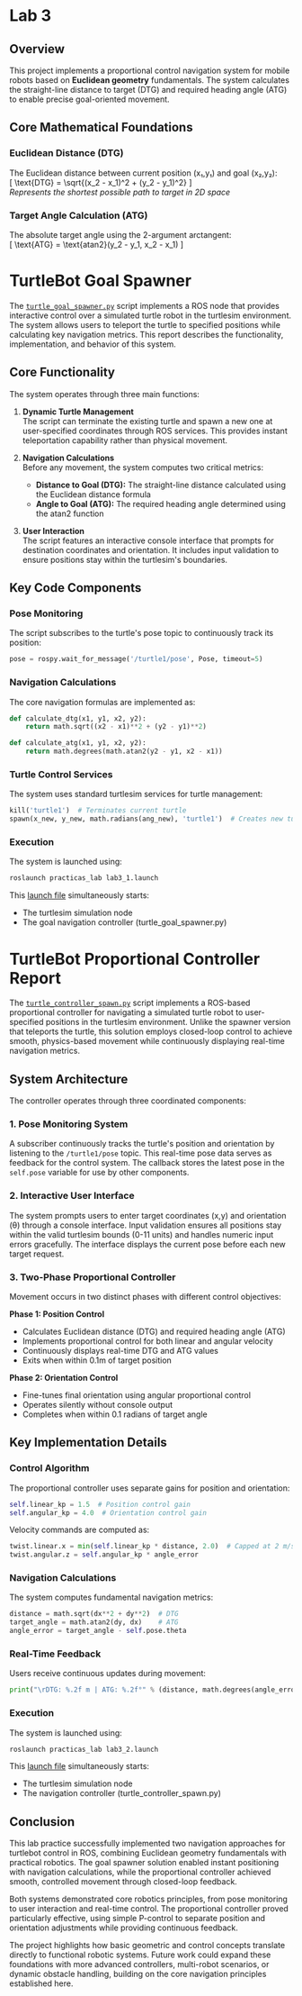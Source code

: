 # Lab 3 

## Overview  

This project implements a proportional control navigation system for mobile robots based on **Euclidean geometry** fundamentals. The system calculates the straight-line distance to target (DTG) and required heading angle (ATG) to enable precise goal-oriented movement.  

## Core Mathematical Foundations  

### Euclidean Distance (DTG)  
The Euclidean distance between current position (x₁,y₁) and goal (x₂,y₂):  
\[
\text{DTG} = \sqrt{(x_2 - x_1)^2 + (y_2 - y_1)^2}
\]  
*Represents the shortest possible path to target in 2D space*

### Target Angle Calculation (ATG)  
The absolute target angle using the 2-argument arctangent:  
\[
\text{ATG} = \text{atan2}(y_2 - y_1, x_2 - x_1)
\]  

# TurtleBot Goal Spawner 

The [`turtle_goal_spawner.py`](https://github.com/NydiaHedz/Laboratorio_LRT4102/blob/main/Lab3/src/turtle_spawn_goal.py) script implements a ROS node that provides interactive control over a simulated turtle robot in the turtlesim environment. The system allows users to teleport the turtle to specified positions while calculating key navigation metrics. This report describes the functionality, implementation, and behavior of this system.

## Core Functionality  
The system operates through three main functions:  

1. **Dynamic Turtle Management**  
   The script can terminate the existing turtle and spawn a new one at user-specified coordinates through ROS services. This provides instant teleportation capability rather than physical movement.  

2. **Navigation Calculations**  
   Before any movement, the system computes two critical metrics:  
   - **Distance to Goal (DTG):** The straight-line distance calculated using the Euclidean distance formula  
   - **Angle to Goal (ATG):** The required heading angle determined using the atan2 function  

3. **User Interaction**  
   The script features an interactive console interface that prompts for destination coordinates and orientation. It includes input validation to ensure positions stay within the turtlesim's boundaries.

## Key Code Components  

### Pose Monitoring  
The script subscribes to the turtle's pose topic to continuously track its position:  
```python
pose = rospy.wait_for_message('/turtle1/pose', Pose, timeout=5)
```

### Navigation Calculations  
The core navigation formulas are implemented as:  
```python
def calculate_dtg(x1, y1, x2, y2):
    return math.sqrt((x2 - x1)**2 + (y2 - y1)**2)

def calculate_atg(x1, y1, x2, y2):
    return math.degrees(math.atan2(y2 - y1, x2 - x1))
```

### Turtle Control Services  
The system uses standard turtlesim services for turtle management:  
```python
kill('turtle1')  # Terminates current turtle
spawn(x_new, y_new, math.radians(ang_new), 'turtle1')  # Creates new turtle
```

### Execution
The system is launched using:
```bash
roslaunch practicas_lab lab3_1.launch
```
This [launch file](https://github.com/NydiaHedz/Laboratorio_LRT4102/blob/main/Lab3/src/launch/lab3_1.launch) simultaneously starts:
- The turtlesim simulation node
- The goal navigation controller (turtle_goal_spawner.py)

# **TurtleBot Proportional Controller Report**  

The [`turtle_controller_spawn.py`](https://github.com/NydiaHedz/Laboratorio_LRT4102/blob/main/Lab3/src/turtle_controller_spawn.py) script implements a ROS-based proportional controller for navigating a simulated turtle robot to user-specified positions in the turtlesim environment. Unlike the spawner version that teleports the turtle, this solution employs closed-loop control to achieve smooth, physics-based movement while continuously displaying real-time navigation metrics.

## **System Architecture**  
The controller operates through three coordinated components:

### **1. Pose Monitoring System**  
A subscriber continuously tracks the turtle's position and orientation by listening to the `/turtle1/pose` topic. This real-time pose data serves as feedback for the control system. The callback stores the latest pose in the `self.pose` variable for use by other components.

### **2. Interactive User Interface**  
The system prompts users to enter target coordinates (x,y) and orientation (θ) through a console interface. Input validation ensures all positions stay within the valid turtlesim bounds (0-11 units) and handles numeric input errors gracefully. The interface displays the current pose before each new target request.

### **3. Two-Phase Proportional Controller**  
Movement occurs in two distinct phases with different control objectives:  

**Phase 1: Position Control**  
- Calculates Euclidean distance (DTG) and required heading angle (ATG)  
- Implements proportional control for both linear and angular velocity  
- Continuously displays real-time DTG and ATG values  
- Exits when within 0.1m of target position  

**Phase 2: Orientation Control**  
- Fine-tunes final orientation using angular proportional control  
- Operates silently without console output  
- Completes when within 0.1 radians of target angle  

## **Key Implementation Details**  

### **Control Algorithm**  
The proportional controller uses separate gains for position and orientation:  
```python
self.linear_kp = 1.5  # Position control gain
self.angular_kp = 4.0  # Orientation control gain
```

Velocity commands are computed as:  
```python
twist.linear.x = min(self.linear_kp * distance, 2.0)  # Capped at 2 m/s
twist.angular.z = self.angular_kp * angle_error
```

### **Navigation Calculations**  
The system computes fundamental navigation metrics:  
```python
distance = math.sqrt(dx**2 + dy**2)  # DTG
target_angle = math.atan2(dy, dx)    # ATG
angle_error = target_angle - self.pose.theta
```

### **Real-Time Feedback**  
Users receive continuous updates during movement:  
```python
print("\rDTG: %.2f m | ATG: %.2f°" % (distance, math.degrees(angle_error)), end="")
```

### Execution
The system is launched using:
```bash
roslaunch practicas_lab lab3_2.launch
```
This [launch file](https://github.com/NydiaHedz/Laboratorio_LRT4102/blob/main/Lab3/src/launch/lab3_2.launch) simultaneously starts:
- The turtlesim simulation node
- The navigation controller (turtle_controller_spawn.py)

## Conclusion  

This lab practice successfully implemented two navigation approaches for turtlebot control in ROS, combining Euclidean geometry fundamentals with practical robotics. The goal spawner solution enabled instant positioning with navigation calculations, while the proportional controller achieved smooth, controlled movement through closed-loop feedback.  

Both systems demonstrated core robotics principles, from pose monitoring to user interaction and real-time control. The proportional controller proved particularly effective, using simple P-control to separate position and orientation adjustments while providing continuous feedback.  

The project highlights how basic geometric and control concepts translate directly to functional robotic systems. Future work could expand these foundations with more advanced controllers, multi-robot scenarios, or dynamic obstacle handling, building on the core navigation principles established here.
